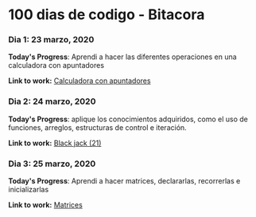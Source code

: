 # 100 dias de codigo - Bitacora

### Dia 1: 23 marzo, 2020 

**Today's Progress**: Aprendi a hacer las diferentes operaciones en una calculadora con apuntadores

**Link to work:** [Calculadora con apuntadores](https://onlinegdb.com/ByfK6MwII)

### Dia 2: 24 marzo, 2020
**Today's Progress**: aplique los conocimientos adquiridos, como el uso de funciones, arreglos, estructuras de control e iteración.

**Link to work:** [Black jack (21)](https://onlinegdb.com/SJ9sBaqIL)

### Dia 3: 25 marzo, 2020

**Today's Progress**: Aprendi a hacer matrices, declararlas, recorrerlas e inicializarlas

**Link to work:** [Matrices](https://onlinegdb.com/BJ8bO6cIL)
